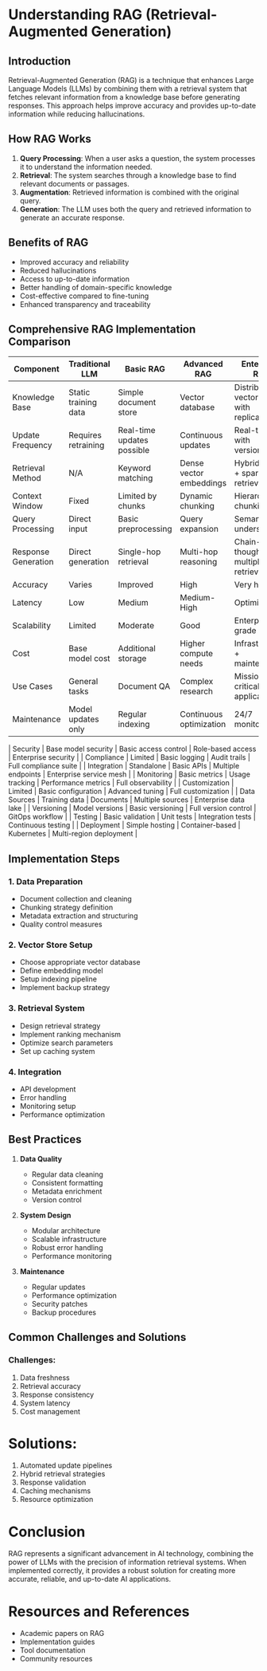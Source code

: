# Understanding RAG (Retrieval-Augmented Generation)

## Introduction

Retrieval-Augmented Generation (RAG) is a technique that enhances Large Language Models (LLMs) by combining them with a retrieval system that fetches relevant information from a knowledge base before generating responses. This approach helps improve accuracy and provides up-to-date information while reducing hallucinations.

## How RAG Works

1. **Query Processing**: When a user asks a question, the system processes it to understand the information needed.
2. **Retrieval**: The system searches through a knowledge base to find relevant documents or passages.
3. **Augmentation**: Retrieved information is combined with the original query.
4. **Generation**: The LLM uses both the query and retrieved information to generate an accurate response.

## Benefits of RAG

- Improved accuracy and reliability
- Reduced hallucinations
- Access to up-to-date information
- Better handling of domain-specific knowledge
- Cost-effective compared to fine-tuning
- Enhanced transparency and traceability

## Comprehensive RAG Implementation Comparison

| Component          | Traditional LLM                | Basic RAG                     | Advanced RAG                  | Enterprise RAG                          |
|--------------------|--------------------------------|-------------------------------|-------------------------------|-----------------------------------------|
| Knowledge Base      | Static training data           | Simple document store         | Vector database               | Distributed vector store with replication |
| Update Frequency     | Requires retraining            | Real-time updates possible    | Continuous updates            | Real-time with versioning               |
| Retrieval Method     | N/A                            | Keyword matching              | Dense vector embeddings       | Hybrid (dense + sparse) retrieval       |
| Context Window       | Fixed                          | Limited by chunks            | Dynamic chunking              | Hierarchical chunking                   |
| Query Processing     | Direct input                   | Basic preprocessing           | Query expansion               | Semantic understanding                  |
| Response Generation  | Direct generation              | Single-hop retrieval          | Multi-hop reasoning           | Chain-of-thought with multiple retrievals |
| Accuracy             | Varies                         | Improved                      | High                          | Very high                               |
| Latency              | Low                            | Medium                        | Medium-High                   | Optimized                               |
| Scalability          | Limited                        | Moderate                      | Good                          | Enterprise-grade                        |
| Cost                 | Base model cost               | Additional storage            | Higher compute needs          | Infrastructure + maintenance            |
| Use Cases           | General tasks                 | Document QA                   | Complex research              | Mission-critical applications           |
| Maintenance          | Model updates only             | Regular indexing              | Continuous optimization       | 24/7 monitoring                         |

| Security            | Base model security            | Basic access control          | Role-based access             | Enterprise security                      |
| Compliance          | Limited                        | Basic logging                 | Audit trails                  | Full compliance suite                   |
| Integration         | Standalone                     | Basic APIs                    | Multiple endpoints            | Enterprise service mesh                 |
| Monitoring          | Basic metrics                  | Usage tracking                | Performance metrics           | Full observability                      |
| Customization       | Limited                        | Basic configuration           | Advanced tuning               | Full customization                      |
| Data Sources        | Training data                  | Documents                     | Multiple sources              | Enterprise data lake                    |
| Versioning          | Model versions                 | Basic versioning              | Full version control          | GitOps workflow                         |
| Testing             | Basic validation               | Unit tests                    | Integration tests             | Continuous testing                      |
| Deployment          | Simple hosting                 | Container-based                | Kubernetes                    | Multi-region deployment                 |

## Implementation Steps

### 1. Data Preparation

- Document collection and cleaning
- Chunking strategy definition
- Metadata extraction and structuring
- Quality control measures

### 2. Vector Store Setup

- Choose appropriate vector database
- Define embedding model
- Setup indexing pipeline
- Implement backup strategy

### 3. Retrieval System

- Design retrieval strategy
- Implement ranking mechanism
- Optimize search parameters
- Set up caching system

### 4. Integration

- API development
- Error handling
- Monitoring setup
- Performance optimization

## Best Practices

1. **Data Quality**
   - Regular data cleaning
   - Consistent formatting
   - Metadata enrichment
   - Version control

2. **System Design**
   - Modular architecture
   - Scalable infrastructure
   - Robust error handling
   - Performance monitoring

3. **Maintenance**
   - Regular updates
   - Performance optimization
   - Security patches
   - Backup procedures

## Common Challenges and Solutions

### Challenges:

1. Data freshness
2. Retrieval accuracy  
3. Response consistency  
4. System latency  
5. Cost management  

# Solutions:

1. Automated update pipelines  
2. Hybrid retrieval strategies  
3. Response validation  
4. Caching mechanisms  
5. Resource optimization  

# Conclusion

RAG represents a significant advancement in AI technology, combining the power of LLMs with the precision of information retrieval systems. When implemented correctly, it provides a robust solution for creating more accurate, reliable, and up-to-date AI applications.  

# Resources and References

- Academic papers on RAG  
- Implementation guides  
- Tool documentation  
- Community resources  
